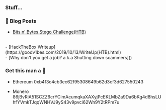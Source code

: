 ### Stuff...


### :scroll: Blog Posts

<!-- BLOG-POST-LIST:START -->
- [Bits n’ Bytes Stego Challenge(HTB)](https://goodv1bes.com/2020/04/18/Bits-n-Bytes-stego-challenge(HTB).html)
<br>
- [HackTheBox Writeup](https://goodv1bes.com/2019/10/13/WriteUp(HTB).html)
<br>
- [Why don't you get a job? a.k.a Shutting down scammers]()

<!-- BLOG-POST-LIST:END -->

### Get this man a :beer:

- Ethereum
0xb4f3c4cb3ec62f95308649b62d3cf3d627550243

- Monero 
86jBvRiA51SCZZ6crYCimAcumqkaXAXyjPcEKLMbZa9Da6bKg4d8hsLUhfYVmkTJqqWNHVJ9yS43v9pvci62Wn9Y2tRPm7u



